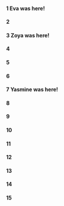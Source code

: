 #### 1 Eva was here!
#### 2
#### 3 Zoya was here!
#### 4
#### 5
#### 6
#### 7 Yasmine was here!
#### 8
#### 9
#### 10
#### 11
#### 12
#### 13
#### 14
#### 15

